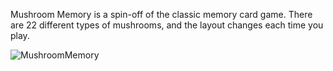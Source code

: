 Mushroom Memory is a spin-off of the classic memory card game. There are 22 different types of mushrooms, and the layout changes each time you play.

![MushroomMemory](https://github.com/hannhudd/Mushroom-Memory/assets/71296218/2f6f73c0-667f-4040-8973-519d32875881)
